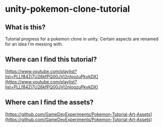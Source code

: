 # unity-pokemon-clone-tutorial

## What is this?
Tutorial progress for a pokemon clone in unity. Certain aspects are renamed for an idea I'm messing with.

## Where can I find this tutorial?

[https://www.youtube.com/playlist?list=PLLf84Zj7U26kfPQ00JVI2nIoozuPkykDX](https://www.youtube.com/playlist?list=PLLf84Zj7U26kfPQ00JVI2nIoozuPkykDX)

## Where can I find the assets?

[https://github.com/GameDevExperiments/Pokemon-Tutorial-Art-Assets](https://github.com/GameDevExperiments/Pokemon-Tutorial-Art-Assets)
